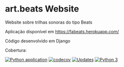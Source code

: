 # art.beats Website
Website sobre trilhas sonoras do tipo Beats

Aplicação disponível em https://fabeats.herokuapp.com/

Código desenvolvido em Django

Cobertura:


[![Python application](https://github.com/faleite/art.beats/actions/workflows/django_ci.yml/badge.svg)](https://github.com/faleite/art.beats/actions/workflows/django_ci.yml)
[![codecov](https://codecov.io/gh/faleite/art.beats/branch/main/graph/badge.svg?token=4FJV4W9NIB)](https://codecov.io/gh/faleite/art.beats)
[![Updates](https://pyup.io/repos/github/faleite/art.beats/shield.svg)](https://pyup.io/repos/github/faleite/art.beats/)
[![Python 3](https://pyup.io/repos/github/faleite/art.beats/python-3-shield.svg)](https://pyup.io/repos/github/faleite/art.beats/)